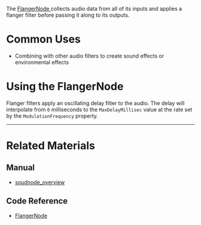 The [ FlangerNode ](https://github.com/ArendDanielek/ZeroDocsTest/blob/master/code_reference/class_reference/flangernode.markdown) collects audio data from all of its inputs and applies a flanger filter before passing it along to its outputs. 

 # Common Uses

- Combining with other audio filters to create sound effects or environmental effects

 # Using the FlangerNode

Flanger filters apply an oscillating delay filter to the audio. The delay will interpolate from `0` milliseconds to the `MaxDelayMillisec` value at the rate set by the `ModulationFrequency` property.

---
 # Related Materials
 ## Manual
- [soudnode_overview](https://github.com/ArendDanielek/ZeroDocsTest/blob/master/zero_editor_documentation/zeromanual/audio/soundnode/soudnode_overview.markdown)

 ## Code Reference
- [ FlangerNode ](https://github.com/ArendDanielek/ZeroDocsTest/blob/master/code_reference/class_reference/flangernode.markdown) 
  
  
  
  
  
  
  

 